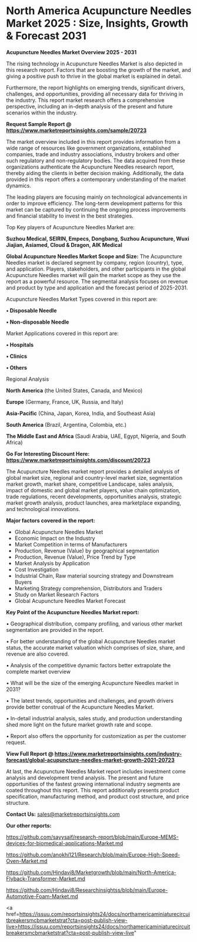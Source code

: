 # North America Acupuncture Needles Market 2025 : Size, Insights, Growth & Forecast 2031

<Strong> Acupuncture Needles Market Overview 2025 - 2031</strong>

The rising technology in Acupuncture Needles Market is also depicted in this research report. Factors that are boosting the growth of the market, and giving a positive push to thrive in the global market is explained in detail.

Furthermore, the report highlights on emerging trends, significant drivers, challenges, and opportunities, providing all necessary data for thriving in the industry. This report market research offers a comprehensive perspective, including an in-depth analysis of the present and future scenarios within the industry.

<strong>Request Sample Report @ <a href=https://www.marketreportsinsights.com/sample/20723>https://www.marketreportsinsights.com/sample/20723</a></strong>

The market overview included in this report provides information from a wide range of resources like government organizations, established companies, trade and industry associations, industry brokers and other such regulatory and non-regulatory bodies. The data acquired from these organizations authenticate the Acupuncture Needles research report, thereby aiding the clients in better decision making. Additionally, the data provided in this report offers a contemporary understanding of the market dynamics.

The leading players are focusing mainly on technological advancements in order to improve efficiency. The long-term development patterns for this market can be captured by continuing the ongoing process improvements and financial stability to invest in the best strategies.

Top Key players of Acupuncture Needles Market are:

<strong>Suzhou Medical, SEIRIN, Empecs, Dongbang, Suzhou Acupuncture, Wuxi Jiajian, Asiamed, Cloud & Dragon, AIK Medical</strong>

<strong><b>Global Acupuncture Needles Market Scope and Size:</b></strong>
The Acupuncture Needles market is declared segment by company, region (country), type, and application. Players, stakeholders, and other participants in the global Acupuncture Needles market will gain the market scope as they use the report as a powerful resource. The segmental analysis focuses on revenue and product by type and application and the forecast period of 2025-2031.

Acupuncture Needles Market Types covered in this report are:

<strong>• Disposable Needle

• Non-disposable Needle</strong>

Market Applications covered in this report are:

<strong>• Hospitals

• Clinics

• Others</strong> 

Regional Analysis

<strong>North America</strong> (the United States, Canada, and Mexico)

<strong>Europe</strong> (Germany, France, UK, Russia, and Italy)

<strong>Asia-Pacific</strong> (China, Japan, Korea, India, and Southeast Asia)

<strong>South America</strong> (Brazil, Argentina, Colombia, etc.)

<strong>The Middle East and Africa</strong> (Saudi Arabia, UAE, Egypt, Nigeria, and South Africa)

<strong>Go For Interesting Discount Here: <a href=https://www.marketreportsinsights.com/discount/20723>https://www.marketreportsinsights.com/discount/20723</a></strong>

The Acupuncture Needles market report provides a detailed analysis of global market size, regional and country-level market size, segmentation market growth, market share, competitive Landscape, sales analysis, impact of domestic and global market players, value chain optimization, trade regulations, recent developments, opportunities analysis, strategic market growth analysis, product launches, area marketplace expanding, and technological innovations.

<strong><b>Major factors covered in the report:</b></strong>
<ul>
  <li>Global Acupuncture Needles Market </li>
  <li>Economic Impact on the Industry</li>
  <li>Market Competition in terms of Manufacturers</li>
  <li>Production, Revenue (Value) by geographical segmentation</li>
  <li>Production, Revenue (Value), Price Trend by Type</li>
  <li>Market Analysis by Application</li>
  <li>Cost Investigation</li>
  <li>Industrial Chain, Raw material sourcing strategy and Downstream Buyers</li>
  <li>Marketing Strategy comprehension, Distributors and Traders</li>
  <li>Study on Market Research Factors</li>
  <li>Global Acupuncture Needles Market Forecast</li>
</ul>

<strong><b>Key Point of the Acupuncture Needles Market report:</b></strong>

• Geographical distribution, company profiling, and various other market segmentation are provided in the report.

• For better understanding of the global Acupuncture Needles market status, the accurate market valuation which comprises of size, share, and revenue are also covered.

• Analysis of the competitive dynamic factors better extrapolate the complete market overview

• What will be the size of the emerging Acupuncture Needles market in 2031?

• The latest trends, opportunities and challenges, and growth drivers provide better construal of the Acupuncture Needles Market.

• In-detail industrial analysis, sales study, and production understanding shed more light on the future market growth rate and scope.

• Report also offers the opportunity for customization as per the customer request.

<strong><b>View Full Report @ <a href=https://www.marketreportsinsights.com/industry-forecast/global-acupuncture-needles-market-growth-2021-20723>https://www.marketreportsinsights.com/industry-forecast/global-acupuncture-needles-market-growth-2021-20723</a></b></strong>


At last, the Acupuncture Needles Market report includes investment come analysis and development trend analysis. The present and future opportunities of the fastest growing international industry segments are coated throughout this report. This report additionally presents product specification, manufacturing method, and product cost structure, and price structure.

<strong>Contact Us:</strong>
sales@marketreportsinsights.com

<strong>Our other reports:</strong>

<a href=https://github.com/sayysaif/research-report/blob/main/Europe-MEMS-devices-for-biomedical-applications-Market.md>https://github.com/sayysaif/research-report/blob/main/Europe-MEMS-devices-for-biomedical-applications-Market.md</a>

<a href=https://github.com/anokhi121/Research/blob/main/Europe-High-Speed-Oven-Market.md>https://github.com/anokhi121/Research/blob/main/Europe-High-Speed-Oven-Market.md</a>

<a href=https://github.com/Hindavi8/Marketgrowth/blob/main/North-America-Flyback-Transformer-Market.md>https://github.com/Hindavi8/Marketgrowth/blob/main/North-America-Flyback-Transformer-Market.md</a>

<a href=https://github.com/Hindavi8/Researchinsightss/blob/main/Europe-Automotive-Foam-Market.md>https://github.com/Hindavi8/Researchinsightss/blob/main/Europe-Automotive-Foam-Market.md</a>

<a href=https://issuu.com/reportsinsights24/docs/northamericaminiaturecircuitbreakersmcbmarketstrat?cta=post-publish-view-live>https://issuu.com/reportsinsights24/docs/northamericaminiaturecircuitbreakersmcbmarketstrat?cta=post-publish-view-live</a>"

